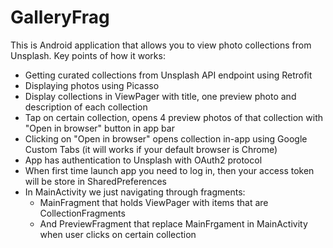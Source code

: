 # GalleryFrag

This is Android application that allows you to view photo collections from Unsplash.
Key points of how it works:
- Getting curated collections from Unsplash API endpoint using Retrofit
- Displaying photos using Picasso
- Display collections in ViewPager with title, one preview photo and description of each collection
- Tap on certain collection, opens 4 preview photos of that collection with "Open in browser" button in app bar 
- Clicking on "Open in browser" opens collection in-app using Google Custom Tabs (it will works if your default browser is Chrome)
- App has authentication to Unsplash with OAuth2 protocol
- When first time launch app you need to log in, then your access token will be store in SharedPreferences   
- In MainActivity we just navigating through fragments: 
  - MainFragment that holds ViewPager with items that are CollectionFragments
  - And PreviewFragment that replace MainFrgament in MainActivity when user clicks on certain collection 

